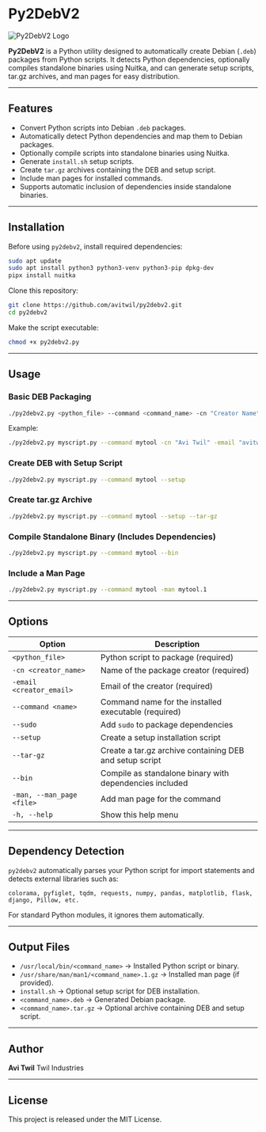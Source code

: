 

# Py2DebV2

![Py2DebV2 Logo](https://via.placeholder.com/600x150?text=Py2DebV2)

**Py2DebV2** is a Python utility designed to automatically create Debian (`.deb`) packages from Python scripts. It detects Python dependencies, optionally compiles standalone binaries using Nuitka, and can generate setup scripts, tar.gz archives, and man pages for easy distribution.

---

## Features

* Convert Python scripts into Debian `.deb` packages.
* Automatically detect Python dependencies and map them to Debian packages.
* Optionally compile scripts into standalone binaries using Nuitka.
* Generate `install.sh` setup scripts.
* Create `tar.gz` archives containing the DEB and setup script.
* Include man pages for installed commands.
* Supports automatic inclusion of dependencies inside standalone binaries.

---

## Installation

Before using `py2debv2`, install required dependencies:

```bash
sudo apt update
sudo apt install python3 python3-venv python3-pip dpkg-dev
pipx install nuitka
```

Clone this repository:

```bash
git clone https://github.com/avitwil/py2debv2.git
cd py2debv2
```

Make the script executable:

```bash
chmod +x py2debv2.py
```

---

## Usage

### Basic DEB Packaging

```bash
./py2debv2.py <python_file> --command <command_name> -cn "Creator Name" -email "creator@example.com"
```

Example:

```bash
./py2debv2.py myscript.py --command mytool -cn "Avi Twil" -email "avitwil@example.com"
```

### Create DEB with Setup Script

```bash
./py2debv2.py myscript.py --command mytool --setup
```

### Create tar.gz Archive

```bash
./py2debv2.py myscript.py --command mytool --setup --tar-gz
```

### Compile Standalone Binary (Includes Dependencies)

```bash
./py2debv2.py myscript.py --command mytool --bin
```

### Include a Man Page

```bash
./py2debv2.py myscript.py --command mytool -man mytool.1
```

---

## Options

| Option                    | Description                                             |
| ------------------------- | ------------------------------------------------------- |
| `<python_file>`           | Python script to package (required)                     |
| `-cn <creator_name>`      | Name of the package creator (required)                  |
| `-email <creator_email>`  | Email of the creator (required)                         |
| `--command <name>`        | Command name for the installed executable (required)    |
| `--sudo`                  | Add `sudo` to package dependencies                      |
| `--setup`                 | Create a setup installation script                      |
| `--tar-gz`                | Create a tar.gz archive containing DEB and setup script |
| `--bin`                   | Compile as standalone binary with dependencies included |
| `-man, --man_page <file>` | Add man page for the command                            |
| `-h, --help`              | Show this help menu                                     |

---

## Dependency Detection

`py2debv2` automatically parses your Python script for import statements and detects external libraries such as:

```
colorama, pyfiglet, tqdm, requests, numpy, pandas, matplotlib, flask, django, Pillow, etc.
```

For standard Python modules, it ignores them automatically.

---

## Output Files

* `/usr/local/bin/<command_name>` → Installed Python script or binary.
* `/usr/share/man/man1/<command_name>.1.gz` → Installed man page (if provided).
* `install.sh` → Optional setup script for DEB installation.
* `<command_name>.deb` → Generated Debian package.
* `<command_name>.tar.gz` → Optional archive containing DEB and setup script.

---

## Author

**Avi Twil**
Twil Industries

---

## License

This project is released under the MIT License.

